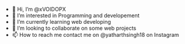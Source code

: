 - 👋 Hi, I’m @xVOIDOPX
- 👀 I’m interested in Programming and developement
- 🌱 I’m currently learning web developing
- 💞️ I’m looking to collaborate on some web projects
- 📫 How to reach me contact  me on @yatharthsingh18 on Instagram

<!---
xVOIDOPX/xVOIDOPX is a ✨ special ✨ repository because its `README.md` (this file) appears on your GitHub profile.
You can click the Preview link to take a look at your changes.
--->
